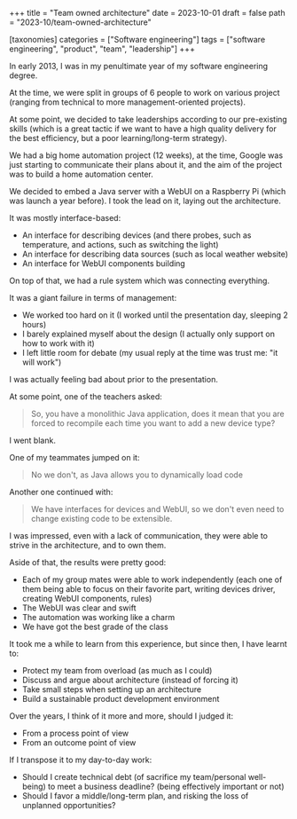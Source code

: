 +++
title = "Team owned architecture"
date = 2023-10-01
draft = false
path = "2023-10/team-owned-architecture"

[taxonomies]
categories = ["Software engineering"]
tags = ["software engineering", "product", "team", "leadership"]
+++

In early 2013, I was in my penultimate year of my software engineering degree.

At the time, we were split in groups of 6 people to work on various project
(ranging from technical to more management-oriented projects).

At some point, we decided to take leaderships according to our pre-existing
skills (which is a great tactic if we want to have a high quality delivery
for the best efficiency, but a poor learning/long-term strategy).

We had a big home automation project (12 weeks), at the time, Google was
just starting to communicate their plans about it, and the aim of the project
was to build a home automation center.

We decided to embed a Java server with a WebUI on a Raspberry Pi (which was launch a year before).
I took the lead on it, laying out the architecture.

It was mostly interface-based:

* An interface for describing devices (and there probes, such as temperature, and actions, such as switching the light)
* An interface for describing data sources (such as local weather website)
* An interface for WebUI components building

On top of that, we had a rule system which was connecting everything.

It was a giant failure in terms of management:

* We worked too hard on it (I worked until the presentation day, sleeping 2 hours)
* I barely explained myself about the design (I actually only support on how to work with it)
* I left little room for debate (my usual reply at the time was trust me: "it will work")

I was actually feeling bad about prior to the presentation.

At some point, one of the teachers asked:

> So, you have a monolithic Java application, does it mean that you are
> forced to recompile each time you want to add a new device type?

I went blank.

One of my teammates jumped on it:

> No we don't, as Java allows you to dynamically load code

Another one continued with:

> We have interfaces for devices and WebUI, so we don't even need to change existing
> code to be extensible.

I was impressed, even with a lack of communication, they were able to strive in the architecture,
and to own them.

Aside of that, the results were pretty good:

* Each of my group mates were able to work independently (each one of them being able to focus on their favorite part, writing devices driver, creating WebUI components, rules)
* The WebUI was clear and swift
* The automation was working like a charm
* We have got the best grade of the class

It took me a while to learn from this experience, but since then, I have learnt to:

* Protect my team from overload (as much as I could)
* Discuss and argue about architecture (instead of forcing it)
* Take small steps when setting up an architecture
* Build a sustainable product development environment

Over the years, I think of it more and more, should I judged it:

* From a process point of view
* From an outcome point of view

If I transpose it to my day-to-day work:

* Should I create technical debt (of sacrifice my team/personal well-being) to meet a business deadline? (being effectively important or not)
* Should I favor a middle/long-term plan, and risking the loss of unplanned opportunities?
